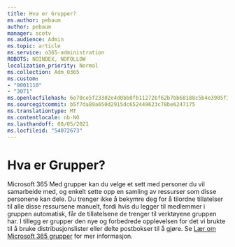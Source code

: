 ```yaml
---
title: Hva er Grupper?
ms.author: pebaum
author: pebaum
manager: scotv
ms.audience: Admin
ms.topic: article
ms.service: o365-administration
ROBOTS: NOINDEX, NOFOLLOW
localization_priority: Normal
ms.collection: Adm_O365
ms.custom:
- "9001110"
- "3071"
ms.openlocfilehash: 6e70ce5f23302e4d0bb0fb11272bf62b7bb68188c5b4e3905f3d25434db4737f
ms.sourcegitcommit: b5f7da89a650d2915dc652449623c78be6247175
ms.translationtype: MT
ms.contentlocale: nb-NO
ms.lasthandoff: 08/05/2021
ms.locfileid: "54072673"
---
```

# <a name="what-are-groups"></a>Hva er Grupper?

Microsoft 365 Med grupper kan du velge et sett med personer du vil samarbeide med, og enkelt sette opp en samling av ressurser som disse personene kan dele. Du trenger ikke å bekymre deg for å tilordne tillatelser til alle disse ressursene manuelt, fordi hvis du legger til medlemmer i gruppen automatisk, får de tillatelsene de trenger til verktøyene gruppen har. I tillegg er grupper den nye og forbedrede opplevelsen for det vi brukte til å bruke distribusjonslister eller delte postbokser til å gjøre.  Se [Lær om Microsoft 365 grupper](https://support.office.com/article/b565caa1-5c40-40ef-9915-60fdb2d97fa2) for mer informasjon. 